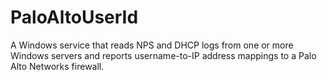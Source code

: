 # PaloAltoUserId
A Windows service that reads NPS and DHCP logs from one or more Windows servers and reports username-to-IP address mappings to a Palo Alto Networks firewall.
